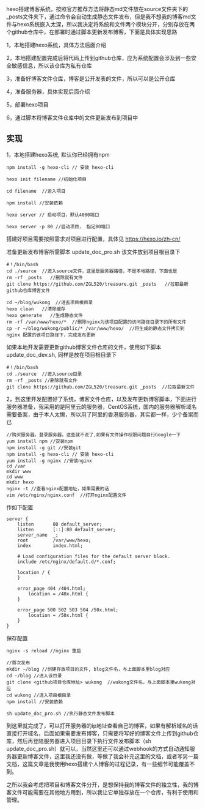 hexo搭建博客系统，按照官方推荐方法将静态md文件放在source文件夹下的_posts文件夹下，通过命令会自动生成静态文件发布，但是我不想我的博客md文件与hexo系统嵌入太深，所以我决定将系统和文件两个模块分开，分别存放在两个github仓库中，在部署时通过脚本更新发布博客，下面是具体实现思路

1，本地搭建hexo系统，具体方法后面介绍

2，本地搭建配置完成后将代码上传到github仓库，应为系统配置会涉及到一些安全敏感信息，所以该仓库为私有仓库

3，准备好博客文件仓库，博客是公开发表的文件，所以可以是公开仓库

4，准备服务器，具体实现后面介绍

5，部署hexo项目

6，通过脚本将博客文件仓库中的文件更新发布到项目中


## 实现

1，本地搭建hexo系统, 默认你已经拥有npm

    npm install -g hexo-cli // 安装 hexo-cli

    hexo init filename //初始化项目

    cd filename  //进入项目

    npm install //安装依赖

    hexo server // 启动项目，默认4000端口

    hexo server -p 80 //启动项目， 指定80端口

搭建好项目需要按照需求对项目进行配置，具体见 https://hexo.io/zh-cn/

准备更新发布博客所需脚本 update_doc_pro.sh 该文件放到项目根目录下

    #！/bin/bash
    cd ./source  //进入source文件，这里是服务器路径，不是本地路径，下面也是
    rm -rf _posts   //删除就有文件
    git clone https://github.com/ZGL520/treasure.git _posts   //拉取最新github仓库博客文件

    cd ~/blog/wukong  //进去项目根目录
    hexo clean   //清除缓存
    hexo generate   //生成静态文件
    rm -rf /var/www/hexo/*  //删除nginx为该项目配置的访问路径目录下的所有文件
    cp -r ~/blog/wukong/public/* /var/www/hexo/  //将生成的静态文件拷贝到 nginx 配置的该项目路径下，完成发布更新

如果本地开发需要更新github博客文件仓库的文件，使用如下脚本 update_doc_dev.sh, 同样是放在项目根目录下

    #！/bin/bash
    cd ./source  //进入source目录
    rm -rf _posts //删除就有文件
    git clone https://github.com/ZGL520/treasure.git _posts  //拉取最新文件


2，到这里开发配置好了系统，博客文件仓库，以及发布更新博客脚本，下面进行服务器准备，我采用的是阿里云的服务器，CentOS系统，国内的服务器解析域名需要备案，由于本人太懒，所以用了阿里的香港服务器，其实都一样，少个备案而已

    //购买服务器，登录服务器，这些就不说了,如果有文件操作权限问题自行Google一下
    yum install npm //安装npm
    npm install -g git //安装git
    npm install -g hexo-cli // 安装 hexo-cli
    yum install -g nginx //安装nginx
    cd /var
    mkdir www
    cd www
    mkdir hexo
    nginx -t //查看nginx配置地址，如果需要的话
    vim /etc/nginx/nginx.conf  //打开nginx配置文件

作如下配置

```
server {
    listen       80 default_server;
    listen       [::]:80 default_server;
    server_name  _;
    root         /var/www/hexo;
    index        index.html;

    # Load configuration files for the default server block.
    include /etc/nginx/default.d/*.conf;

    location / {
    }

    error_page 404 /404.html;
        location = /40x.html {
    }

    error_page 500 502 503 504 /50x.html;
        location = /50x.html {
    }
}
```

保存配置

    nginx -s reload //nginx 重启

    //首次发布
    mkdir ~/blog //创建存放项目的文件, blog文件名，与上面脚本里blog对应
    cd ~/blog //进入该目录
    git clone <github项目仓库地址> wukong  //wukong文件名，与上面脚本里wukong对应
    cd wukong //进入项目根目录
    npm install //安装依赖
    
    sh update_doc_pro.sh //执行静态文件发布脚本

到这里就完成了，可以打开服务器的ip地址查看自己的博客，如果有解析域名的话直接打开域名，后面如果需要发布博客，只需要将写好的博客文件上传到github仓库，然后再登陆服务器进入项目目录下执行文件发布脚本（sh update_doc_pro.sh）就可以，当然这里还可以通过webhook的方式自动通知服务器更新博客文件，这里我还没有做，等做了我会补充这里的文档，或者写另一篇文档，这篇文章是我使用hexo搭建个人博客的过程记录，有一些细节可能覆盖不到。

之所以我会考虑把项目和博客文件分开，是想保持我的博客文件的独立性，我的博客文件可能需要在其他地方用到，所以我让它单独存放在一个仓库，有利于使用和管理。





